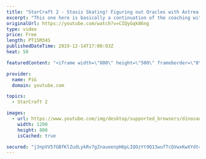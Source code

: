```yaml
---
title: "StarCraft 2 - Stasis Skating! Figuring out Oracles with Astrea | Pro-Coaching #5 Astrea Pt.3"
excerpt: "This one here is basically a continuation of the coaching with Astrea but we wanted to keep this part short so we made it a small seperate video! :)   Like the content? Then consider to leave a thumbs up and subscribe! ;) If you wish to support me please consider doing so through my patreon: https://www.patreon.com/PiGSC2"
originalUrl: https://youtube.com/watch?v=CIQyGqk86ng
type: video
price: Free
length: PT15M34S
publishedDateTime: 2019-12-14T17:00:03Z
heat: 50

featuredContent: "<iframe width=\"800\" height=\"500\" frameborder=\"0\" src=\"https://www.youtube.com/embed/CIQyGqk86ng\" allow=\"accelerometer; autoplay; encrypted-media; gyroscope; picture-in-picture\" allowfullscreen></iframe>"

provider:
  name: PiG
  domain: youtube.com

topics:
  - StarCraft 2

images:
  - url: https://www.youtube.com/img/desktop/supported_browsers/dinosaur.png
    width: 1200
    height: 800
    isCached: true

secured: "j3npVV57GBfKlZudLykRv7gZnaueenpH6pLIQOzYt9Q13wufTcQVwxKwXYdt4JM6e2DiYjSn5qo1XSpjl0haNWNtP33Uo+UkZvUmkA9fM8qfbzEuPph4tdtcveb1TB/gn/CtQGW7n5xbumtElDkGjfKAdaHKmfqSijWN6RTJd+xHHq2CdqwwQEIYSFC/QUCfL7DpxF/M68wjBcnjVPQ9y1zBrCuIhwvFRih0bmTG0amPnvNBxG6I3Cv2nXI12wRDVMJHHKz6/KlnDezWdAwm1avSI/Qslri//nziYQxeTSyXD9jlD13+h1WIiu40Nv1sLA48RFaVuLc3w8YlxgWL/7MJ/hCL6AGM2YkSlV2xTmT4zB6xrKpsg/QuKDkc0XVY2+ZeJavsVNcYhUQZKsLQ5m97v4a4Z2pEz+5nUzZrH44=;3MqYYD/yusQxolq1wbFn9A=="
---
```


